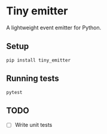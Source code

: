 # Tiny emitter

A lightweight event emitter for Python.

## Setup
```shell
pip install tiny_emitter
```

## Running tests
```shell
pytest
```

## TODO

- [ ] Write unit tests